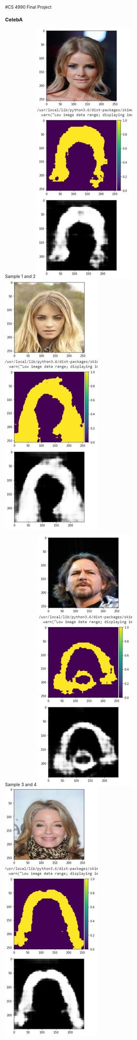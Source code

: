 #CS 4990 Final Project

### **CelebA**
Sample 1 and 2
![Test Image 1](https://github.com/KossBoii/FinalProjectData/blob/master/celebA_comparison/000009.JPG)  ![Test Image 2](https://github.com/KossBoii/FinalProjectData/blob/master/celebA_comparison/000018.JPG) 

Sample 3 and 4
![Test Image 3](https://github.com/KossBoii/FinalProjectData/blob/master/celebA_comparison/000019.JPG) ![Test Image 4](https://github.com/KossBoii/FinalProjectData/blob/master/celebA_comparison/000017.JPG)
